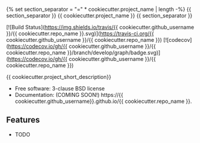 {% set section_separator = "=" * cookiecutter.project_name | length -%}
{{ section_separator }}
{{ cookiecutter.project_name }}
{{ section_separator }}

[![Build Status](https://img.shields.io/travis/{{ cookiecutter.github_username }}/{{ cookiecutter.repo_name }}.svg)](https://travis-ci.org/{{ cookiecutter.github_username }}/{{ cookiecutter.repo_name }}) [![codecov](https://codecov.io/gh/{{ cookiecutter.github_username }}/{{ cookiecutter.repo_name }}/branch/develop/graph/badge.svg)](https://codecov.io/gh/{{ cookiecutter.github_username }}/{{ cookiecutter.repo_name }})

{{ cookiecutter.project_short_description}}

* Free software: 3-clause BSD license
* Documentation: (COMING SOON!) https://{{ cookiecutter.github_username}}.github.io/{{ cookiecutter.repo_name }}.

Features
--------

* TODO
